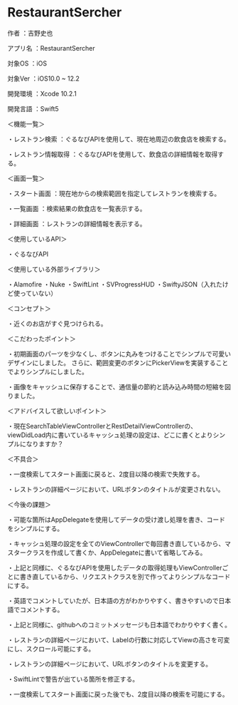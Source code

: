 # RestaurantSercher

作者 ：吉野史也

アプリ名 ：RestaurantSercher

対象OS ：iOS

対象Ver ：iOS10.0 ~ 12.2

開発環境 ：Xcode 10.2.1

開発言語 ：Swift5



＜機能一覧＞

・レストラン検索 ：ぐるなびAPIを使用して、現在地周辺の飲食店を検索する。

・レストラン情報取得 ：ぐるなびAPIを使用して、飲食店の詳細情報を取得する。



＜画面一覧＞

・スタート画面 ：現在地からの検索範囲を指定してレストランを検索する。

・一覧画面 ：検索結果の飲食店を一覧表示する。

・詳細画面 ：レストランの詳細情報を表示する。



＜使用しているAPI＞

・ぐるなびAPI



＜使用している外部ライブラリ＞

・Alamofire
・Nuke
・SwiftLint
・SVProgressHUD
・SwiftyJSON（入れたけど使っていない）



＜コンセプト＞

・近くのお店がすぐ見つけられる。



＜こだわったポイント＞

・初期画面のパーツを少なくし、ボタンに丸みをつけることでシンプルで可愛いデザインにしました。
さらに、範囲変更のボタンにPickerViewを実装することでよりシンプルにしました。

・画像をキャッシュに保存することで、通信量の節約と読み込み時間の短縮を図りました。



＜アドバイスして欲しいポイント＞

・現在SearchTableViewControllerとRestDetailViewControllerの、
viewDidLoad内に書いているキャッシュ処理の設定は、どこに書くとよりシンプルになりますか？



＜不具合＞

・一度検索してスタート画面に戻ると、2度目以降の検索で失敗する。

・レストランの詳細ページにおいて、URLボタンのタイトルが変更されない。



＜今後の課題＞

・可能な箇所はAppDelegateを使用してデータの受け渡し処理を書き、コードをシンプルにする。

・キャッシュ処理の設定を全てのViewControllerで毎回書き直しているから、マスタークラスを作成して書くか、AppDelegateに書いて省略してみる。

・上記と同様に、ぐるなびAPIを使用したデータの取得処理もViewControllerごとに書き直しているから、リクエストクラスを別で作ってよりシンプルなコードにする。

・英語でコメントしていたが、日本語の方がわかりやすく、書きやすいので日本語でコメントする。

・上記と同様に、githubへのコミットメッセージも日本語でわかりやすく書く。

・レストランの詳細ページにおいて、Labelの行数に対応してViewの高さを可変にし、スクロール可能にする。

・レストランの詳細ページにおいて、URLボタンのタイトルを変更する。

・SwiftLintで警告が出ている箇所を修正する。

・一度検索してスタート画面に戻った後でも、2度目以降の検索を可能にする。
